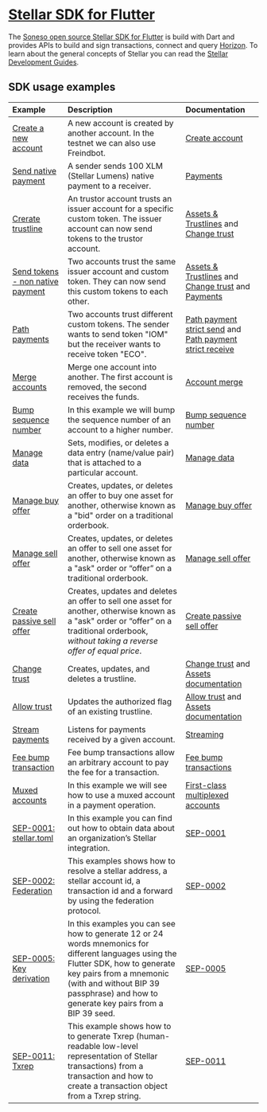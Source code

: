 # [Stellar SDK for Flutter](https://github.com/Soneso/stellar_flutter_sdk)

The [Soneso open source Stellar SDK for Flutter](https://github.com/Soneso/stellar_flutter_sdk) is build with Dart and provides APIs to build and sign transactions, connect and query [Horizon](https://github.com/stellar/horizon). To learn about the general concepts of Stellar you can read the [Stellar Development Guides](https://www.stellar.org/developers/guides/).


## SDK usage examples

| Example | Description | Documentation |
| :--- | :--- | :--- |
| [Create a new account](create_account.md)| A new account is created by another account. In the testnet we can also use Freindbot.|[Create account](https://www.stellar.org/developers/guides/concepts/list-of-operations.html#create-account) |
| [Send native payment](send_native_payment.md)| A sender sends 100 XLM (Stellar Lumens) native payment to a receiver. |[Payments](https://www.stellar.org/developers/guides/concepts/list-of-operations.html#payment) |
| [Crerate trustline](trustline.md) | An trustor account trusts an issuer account for a specific custom token. The issuer account can now send tokens to the trustor account. |[Assets & Trustlines](https://www.stellar.org/developers/guides/concepts/assets.html) and [Change trust](https://www.stellar.org/developers/guides/concepts/list-of-operations.html#change-trust)|
| [Send tokens - non native payment](send_non_native_payment.md) | Two accounts trust the same issuer account and custom token. They can now send this custom tokens to each other. | [Assets & Trustlines](https://www.stellar.org/developers/guides/concepts/assets.html) and [Change trust](https://www.stellar.org/developers/guides/concepts/list-of-operations.html#change-trust) and [Payments](https://www.stellar.org/developers/guides/concepts/list-of-operations.html#payment)|
| [Path payments](path_payments.md) | Two accounts trust different custom tokens. The sender wants to send token "IOM" but the receiver wants to receive token "ECO".| [Path payment strict send](https://www.stellar.org/developers/guides/concepts/list-of-operations.html#path-payment-strict-send) and [Path payment strict receive](https://www.stellar.org/developers/guides/concepts/list-of-operations.html#path-payment-strict-receive)|
| [Merge accounts](merge_account.md) | Merge one account into another. The first account is removed, the second receives the funds. | [Account merge](https://www.stellar.org/developers/guides/concepts/list-of-operations.html#account-merge) |
| [Bump sequence number](bump_sequence.md) | In this example we will bump the sequence number of an account to a higher number. | [Bump sequence number](https://www.stellar.org/developers/guides/concepts/list-of-operations.html#bump-sequence) |
| [Manage data](manage_data.md) | Sets, modifies, or deletes a data entry (name/value pair) that is attached to a particular account. | [Manage data](https://www.stellar.org/developers/guides/concepts/list-of-operations.html#manage-data) |
| [Manage buy offer](manage_buy_offer.md) | Creates, updates, or deletes an offer to buy one asset for another, otherwise known as a "bid" order on a traditional orderbook. | [Manage buy offer](https://www.stellar.org/developers/guides/concepts/list-of-operations.html#manage-buy-offer) |
| [Manage sell offer](manage_buy_offer.md) | Creates, updates, or deletes an offer to sell one asset for another, otherwise known as a "ask" order or “offer” on a traditional orderbook. | [Manage sell offer](https://www.stellar.org/developers/guides/concepts/list-of-operations.html#manage-sell-offer) |
| [Create passive sell offer](create_passive_sell_offer.md) | Creates, updates and deletes an offer to sell one asset for another, otherwise known as a "ask" order or “offer” on a traditional orderbook, _without taking a reverse offer of equal price_. | [Create passive sell offer](https://www.stellar.org/developers/learn/concepts/list-of-operations.html#create-passive-sell-offer) |
| [Change trust](change_trust.md) | Creates, updates, and deletes a trustline. | [Change trust](https://www.stellar.org/developers/learn/concepts/list-of-operations.html#change-trust) and [Assets documentation](https://www.stellar.org/developers/learn/concepts/assets.html) |
| [Allow trust](allow_trust.md) | Updates the authorized flag of an existing trustline. | [Allow trust](https://www.stellar.org/developers/learn/concepts/list-of-operations.html#allow-trust) and [Assets documentation](https://www.stellar.org/developers/learn/concepts/assets.html) |
| [Stream payments](stream_payments.md) | Listens for payments received by a given account.| [Streaming](https://developers.stellar.org/api/introduction/streaming/) |
| [Fee bump transaction](fee_bump.md) | Fee bump transactions allow an arbitrary account to pay the fee for a transaction.| [Fee bump transactions](https://github.com/stellar/stellar-protocol/blob/master/core/cap-0015.md)|
| [Muxed accounts](muxed_account_payment.md) | In this example we will see how to use a muxed account in a payment operation.| [First-class multiplexed accounts](https://github.com/stellar/stellar-protocol/blob/master/core/cap-0027.md)|
| [SEP-0001: stellar.toml](sep-0001-toml.md) | In this example you can find out how to obtain data about an organization’s Stellar integration.| [SEP-0001](https://github.com/stellar/stellar-protocol/blob/master/ecosystem/sep-0001.md)|
| [SEP-0002: Federation](sep-0002-federation.md) | This examples shows how to resolve a stellar address, a stellar account id, a transaction id and a forward by using the federation protocol. | [SEP-0002](https://github.com/stellar/stellar-protocol/blob/master/ecosystem/sep-0002.md)|
| [SEP-0005: Key derivation](sep-0005-key-derivation.md) | In this examples you can see how to generate 12 or 24 words mnemonics for different languages using the Flutter SDK, how to generate key pairs from a mnemonic (with and without BIP 39 passphrase) and how to generate key pairs from a BIP 39 seed. | [SEP-0005](https://github.com/stellar/stellar-protocol/blob/master/ecosystem/sep-0005.md)|
| [SEP-0011: Txrep](sep-0011-txrep.md) | This example shows how to  to generate Txrep (human-readable low-level representation of Stellar transactions) from a transaction and how to create a transaction object from a Txrep string. | [SEP-0011](https://github.com/stellar/stellar-protocol/blob/master/ecosystem/sep-0011.md)|

